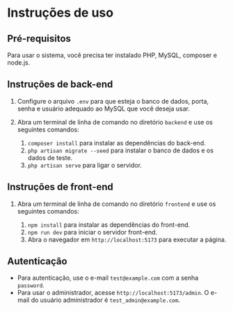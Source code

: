# Instruções de uso

## Pré-requisitos

Para usar o sistema, você precisa ter instalado PHP, MySQL, composer e node.js.

## Instruções de back-end

1. Configure o arquivo `.env` para que esteja o banco de dados, porta, senha e usuário adequado ao MySQL que você deseja usar.
2. Abra um terminal de linha de comando no diretório `backend` e use os seguintes comandos:

   1. `composer install` para instalar as dependências do back-end.
   2. `php artisan migrate --seed` para instalar o banco de dados e os dados de teste.
   3. `php artisan serve` para ligar o servidor.

## Instruções de front-end

1. Abra um terminal de linha de comando no diretório `frontend` e use os seguintes comandos:

   1. `npm install` para instalar as dependências do front-end.
   2. `npm run dev` para iniciar o servidor front-end.
   3. Abra o navegador em `http://localhost:5173` para executar a página.

## Autenticação

* Para autenticação, use o e-mail `test@example.com` com a senha `password`.
* Para usar o administrador, acesse `http://localhost:5173/admin`. O e-mail do usuário administrador é `test_admin@example.com`.